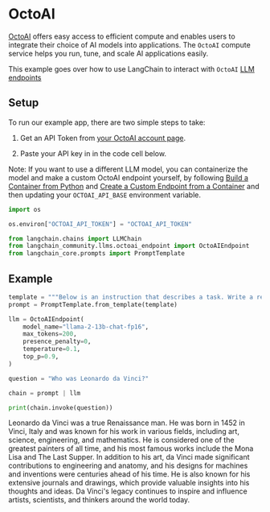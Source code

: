# OctoAI

[OctoAI](https://docs.octoai.cloud/docs) offers easy access to efficient compute and enables users to integrate their choice of AI models into applications. The `OctoAI` compute service helps you run, tune, and scale AI applications easily.

This example goes over how to use LangChain to interact with `OctoAI` [LLM endpoints](https://octoai.cloud/templates)

## Setup

To run our example app, there are two simple steps to take:

1. Get an API Token from [your OctoAI account page](https://octoai.cloud/settings).
   
2. Paste your API key in in the code cell below.

Note: If you want to use a different LLM model, you can containerize the model and make a custom OctoAI endpoint yourself, by following [Build a Container from Python](https://octo.ai/docs/bring-your-own-model/advanced-build-a-container-from-scratch-in-python) and [Create a Custom Endpoint from a Container](https://octo.ai/docs/bring-your-own-model/create-custom-endpoints-from-a-container/create-custom-endpoints-from-a-container) and then updating your `OCTOAI_API_BASE` environment variable.



```python
import os

os.environ["OCTOAI_API_TOKEN"] = "OCTOAI_API_TOKEN"
```


```python
from langchain.chains import LLMChain
from langchain_community.llms.octoai_endpoint import OctoAIEndpoint
from langchain_core.prompts import PromptTemplate
```

## Example


```python
template = """Below is an instruction that describes a task. Write a response that appropriately completes the request.\n Instruction:\n{question}\n Response: """
prompt = PromptTemplate.from_template(template)
```


```python
llm = OctoAIEndpoint(
    model_name="llama-2-13b-chat-fp16",
    max_tokens=200,
    presence_penalty=0,
    temperature=0.1,
    top_p=0.9,
)
```


```python
question = "Who was Leonardo da Vinci?"

chain = prompt | llm

print(chain.invoke(question))
```

Leonardo da Vinci was a true Renaissance man. He was born in 1452 in Vinci, Italy and was known for his work in various fields, including art, science, engineering, and mathematics. He is considered one of the greatest painters of all time, and his most famous works include the Mona Lisa and The Last Supper. In addition to his art, da Vinci made significant contributions to engineering and anatomy, and his designs for machines and inventions were centuries ahead of his time. He is also known for his extensive journals and drawings, which provide valuable insights into his thoughts and ideas. Da Vinci's legacy continues to inspire and influence artists, scientists, and thinkers around the world today.
